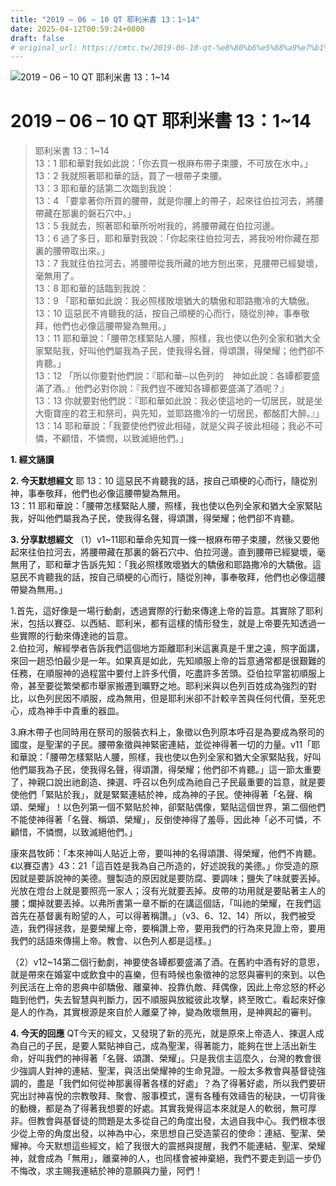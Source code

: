 ```yaml
---
title: "2019 – 06 – 10 QT 耶利米書 13：1~14"
date: 2025-04-12T00:59:24+0800
draft: false
# original_url: https://cmtc.tw/2019-06-10-qt-%e8%80%b6%e5%88%a9%e7%b1%b3%e6%9b%b8-13%ef%bc%9a114
---
```


![2019 – 06 – 10 QT 耶利米書 13：1\~14](/images/qt.jpg   "2019 – 06 – 10 QT 耶利米書 13：1\~14")

# 2019 – 06 – 10 QT 耶利米書 13：1\~14

> 耶利米書 13：1\~14  
> 13：1 耶和華對我如此說：「你去買一根麻布帶子束腰，不可放在水中。」  
> 13：2 我就照著耶和華的話，買了一根帶子束腰。  
> 13：3 耶和華的話第二次臨到我說：  
> 13：4 「要拿著你所買的腰帶，就是你腰上的帶子，起來往伯拉河去，將腰帶藏在那裏的磐石穴中。」  
> 13：5 我就去，照著耶和華所吩咐我的，將腰帶藏在伯拉河邊。  
> 13：6 過了多日，耶和華對我說：「你起來往伯拉河去，將我吩咐你藏在那裏的腰帶取出來。」  
> 13：7 我就往伯拉河去，將腰帶從我所藏的地方刨出來，見腰帶已經變壞，毫無用了。  
> 13：8 耶和華的話臨到我說：  
> 13：9 「耶和華如此說：我必照樣敗壞猶大的驕傲和耶路撒冷的大驕傲。  
> 13：10 這惡民不肯聽我的話，按自己頑梗的心而行，隨從別神，事奉敬拜，他們也必像這腰帶變為無用。」  
> 13：11 耶和華說：「腰帶怎樣緊貼人腰，照樣，我也使以色列全家和猶大全家緊貼我，好叫他們屬我為子民，使我得名聲，得頌讚，得榮耀；他們卻不肯聽。」  
> 13：12 「所以你要對他們說：『耶和華─以色列的　神如此說：各罈都要盛滿了酒。』他們必對你說：『我們豈不確知各罈都要盛滿了酒呢？』  
> 13：13 你就要對他們說：『耶和華如此說：我必使這地的一切居民，就是坐大衛寶座的君王和祭司，與先知，並耶路撒冷的一切居民，都酩酊大醉。』」  
> 13：14 耶和華說：「我要使他們彼此相碰，就是父與子彼此相碰；我必不可憐，不顧惜，不憐憫，以致滅絕他們。」

**1. 經文誦讀**

**2.  今天默想經文**
耶 13：10 這惡民不肯聽我的話，按自己頑梗的心而行，隨從別神，事奉敬拜，他們也必像這腰帶變為無用。  
13：11 耶和華說：「腰帶怎樣緊貼人腰，照樣，我也使以色列全家和猶大全家緊貼我，好叫他們屬我為子民，使我得名聲，得頌讚，得榮耀；他們卻不肯聽。

**3. 分享默想經文**
（1）v1\~11耶和華命先知買一條一根麻布帶子束腰，然後又要他起來往伯拉河去，將腰帶藏在那裏的磐石穴中、伯拉河邊。直到腰帶已經變壞，毫無用了，耶和華才告訴先知：「我必照樣敗壞猶大的驕傲和耶路撒冷的大驕傲。這惡民不肯聽我的話，按自己頑梗的心而行，隨從別神，事奉敬拜，他們也必像這腰帶變為無用。」

1.首先，這好像是一場行動劇，透過實際的行動來傳達上帝的旨意。其實除了耶利米，包括以賽亞、以西結、耶利米，都有這樣的情形發生，就是上帝要先知透過一些實際的行動來傳達祂的旨意。  
2.伯拉河，解經學者告訴我們這個地方距離耶利米這裏真是千里之遠，照字面講，來回一趟恐怕最少是一年。如果真是如此，先知順服上帝的旨意通常都是很艱難的任務，在順服神的過程當中要付上許多代價，吃盡許多苦頭。亞伯拉罕當初順服上帝，甚至要從繁榮都市舉家搬遷到曠野之地。耶利米與以色列百姓成為強烈的對比，以色列民因不順服，成為無用，但是耶利米卻不計較辛苦與任何代價，至死忠心，成為神手中貴重的器皿。

3.麻木帶子也同時用在祭司的服裝衣料上，象徵以色列原本呼召是為要成為祭司的國度，是聖潔的子民。腰帶象徵與神緊密連結，並從神得著一切的力量。v11「耶和華說：「腰帶怎樣緊貼人腰，照樣，我也使以色列全家和猶大全家緊貼我，好叫他們屬我為子民，使我得名聲，得頌讚，得榮耀；他們卻不肯聽。」這一節太重要了，神親口說出祂創造、揀選、呼召以色列成為祂自己子民最重要的旨意，就是要使他們「緊貼於我」，就是緊緊連結於神，成為神的子民。使神得著「名聲、稱頌、榮耀」！以色列第一個不緊貼於神，卻緊貼偶像，緊貼這個世界，第二個他們不能使神得著「名聲、稱頌、榮耀」，反倒使神得了羞辱，因此神「必不可憐，不顧惜，不憐憫，以致滅絕他們。」

康來昌牧師：「本來神叫人貼近上帝，要叫神的名得頌讚、得榮耀，他們不肯聽。《以賽亞書》43：21「這百姓是我為自己所造的，好述說我的美德。」你受造的原因就是要訴說神的美德。鹽製造的原因就是要防腐、要調味；鹽失了味就要丟掉。光放在燈台上就是要照亮一家人；沒有光就要丟掉。皮帶的功用就是要貼著主人的腰；爛掉就要丟掉。以弗所書第一章不斷的在講這個話，「叫祂的榮耀，在我們這首先在基督裏有盼望的人，可以得著稱讚。」（v3、6、12、14）所以，我們被受造，我們得拯救，是要榮耀上帝，要稱讚上帝，要用我們的行為來見證上帝，要用我們的話語來傳揚上帝。教會、以色列人都是這樣。」

（2）v12\~14第二個行動劇，神要使各罈都要盛滿了酒。在舊約中酒有好的意思，就是帶來在婚宴中或飲食中的喜樂，但有時候也象徵神的忿怒與審判的來到。以色列民活在上帝的恩典中卻驕傲、離棄神、投靠仇敵、拜偶像，因此上帝忿怒的杯必臨到他們，失去智慧與判斷力，因不順服與放縱彼此攻擊，終至敗亡。看起來好像是人的作為，其實根源是來自於人離棄了神，變為敗壞無用，是神興起的審判。

**4. 今天的回應**
QT今天的經文，又發現了新的亮光，就是原來上帝造人、揀選人成為自己的子民，是要人緊貼神自己，成為聖潔，得著能力，能夠在世上活出新生命，好叫我們的神得著「名聲、頌讚、榮耀」。只是我信主這麼久，台灣的教會很少強調人對神的連結、聖潔，與活出榮耀神的生命見證。一般太多教會與基督徒強調的，盡是「我們如何從神那裏得著各樣的好處」？為了得著好處，所以我們要研究出討神喜悅的宗教敬拜、聚會、服事模式，還有各種有效禱告的秘訣，一切背後的動機，都是為了得著我想要的好處。其實我覺得這本來就是人的軟弱，無可厚非。但教會與基督徒的問題是太多從自己的角度出發，太過自我中心。我們根本很少從上帝的角度出發，以神為中心，來思想自己受造蒙召的使命：連結、聖潔、榮耀神。今天默想這些經文，給了我很大的震撼與提醒，我們不能連結、聖潔、榮耀神，就會成為「無用」，離棄神的人，也同樣會被神棄絕，我們不要走到這一步仍不悔改，求主賜我連結於神的意願與力量，阿們！
